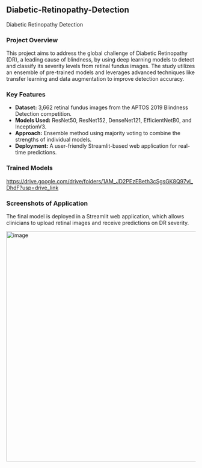 ## Diabetic-Retinopathy-Detection
Diabetic Retinopathy Detection 

### Project Overview
This project aims to address the global challenge of Diabetic Retinopathy (DR), a leading cause of blindness, by using deep learning models to detect and classify its severity levels from retinal fundus images. The study utilizes an ensemble of pre-trained models and leverages advanced techniques like transfer learning and data augmentation to improve detection accuracy.

### Key Features
- **Dataset:** 3,662 retinal fundus images from the APTOS 2019 Blindness Detection competition.
- **Models Used:** ResNet50, ResNet152, DenseNet121, EfficientNetB0, and InceptionV3.
- **Approach:** Ensemble method using majority voting to combine the strengths of individual models.
- **Deployment:** A user-friendly Streamlit-based web application for real-time predictions.

### Trained Models
https://drive.google.com/drive/folders/1AM_JD2PEzEBeth3cSgsGK8Q97vl_DhdF?usp=drive_link

### Screenshots of Application
The final model is deployed in a Streamlit web application, which allows clinicians to upload retinal images and receive predictions on DR severity.

<img width="611" alt="image" src="https://github.com/user-attachments/assets/ff4cdff6-0000-4160-a679-5bd2137ad552" />
